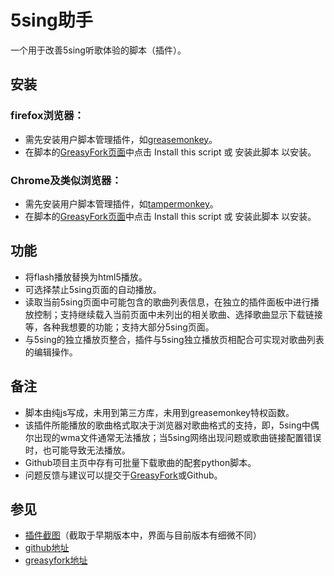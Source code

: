 # 5sing助手
一个用于改善5sing听歌体验的脚本（插件）。

## 安装
### firefox浏览器：
* 需先安装用户脚本管理插件，如[greasemonkey](https://addons.mozilla.org/en-US/firefox/addon/greasemonkey/)。
* 在脚本的[GreasyFork页面](https://greasyfork.org/en/scripts/17648-5sing%E5%8A%A9%E6%89%8B)中点击 Install this script 或 安装此脚本 以安装。

### Chrome及类似浏览器：
* 需先安装用户脚本管理插件，如[tampermonkey](https://chrome.google.com/webstore/detail/tampermonkey/dhdgffkkebhmkfjojejmpbldmpobfkfo)。
* 在脚本的[GreasyFork页面](https://greasyfork.org/en/scripts/17648-5sing%E5%8A%A9%E6%89%8B)中点击 Install this script 或 安装此脚本 以安装。

## 功能
* 将flash播放替换为html5播放。
* 可选择禁止5sing页面的自动播放。
* 读取当前5sing页面中可能包含的歌曲列表信息，在独立的插件面板中进行播放控制；支持继续载入当前页面中未列出的相关歌曲、选择歌曲显示下载链接等，各种我想要的功能；支持大部分5sing页面。
* 与5sing的独立播放页整合，插件与5sing独立播放页相配合可实现对歌曲列表的编辑操作。

## 备注
* 脚本由纯js写成，未用到第三方库，未用到greasemonkey特权函数。
* 该插件所能播放的歌曲格式取决于浏览器对歌曲格式的支持，即，5sing中偶尔出现的wma文件通常无法播放；当5sing网络出现问题或歌曲链接配置错误时，也可能导致无法播放。
* Github项目主页中存有可批量下载歌曲的配套python脚本。
* 问题反馈与建议可以提交于[GreasyFork](https://greasyfork.org/zh-CN/scripts/17648-5sing%E5%8A%A9%E6%89%8B/feedback)或Github。

## 参见
* [插件截图](https://github.com/heroesm/5singHelper/wiki/%E6%8F%92%E4%BB%B6%E6%88%AA%E5%9B%BE)（截取于早期版本中，界面与目前版本有细微不同）
* [github地址](https://github.com/heroesm/5singHelper)
* [greasyfork地址](https://greasyfork.org/zh-CN/scripts/17648-5sing%E5%8A%A9%E6%89%8B)
